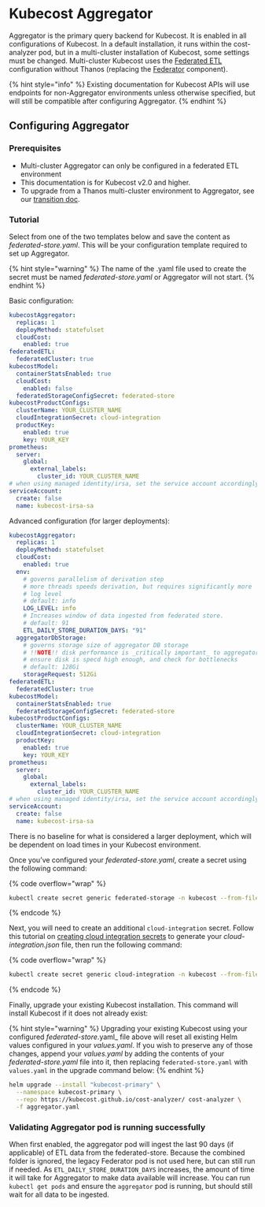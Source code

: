 # Kubecost Aggregator

Aggregator is the primary query backend for Kubecost. It is enabled in all
configurations of Kubecost. In a default installation, it runs within the
cost-analyzer pod, but in a multi-cluster installation of Kubecost, some settings
must be changed. Multi-cluster Kubecost uses the [Federated
ETL](federated-etl.md) configuration without Thanos (replacing the
[Federator](federated-etl.md#other-components) component).

{% hint style="info" %}
Existing documentation for Kubecost APIs will use endpoints for non-Aggregator environments unless otherwise specified, but will still be compatible after configuring Aggregator.
{% endhint %}

## Configuring Aggregator

### Prerequisites

* Multi-cluster Aggregator can only be configured in a federated ETL environment
* This documentation is for Kubecost v2.0 and higher.
* To upgrade from a Thanos multi-cluster environment to Aggregator, see our [transition doc](/install-and-configure/install/multi-cluster/federated-etl/thanos-migration-guide.md).

### Tutorial

Select from one of the two templates below and save the content as _federated-store.yaml_. This will be your configuration template required to set up Aggregator.

{% hint style="warning" %}
The name of the .yaml file used to create the secret must be named _federated-store.yaml_ or Aggregator will not start.
{% endhint %}

Basic configuration:

```yaml
kubecostAggregator:
  replicas: 1
  deployMethod: statefulset
  cloudCost:
    enabled: true
federatedETL:
  federatedCluster: true
kubecostModel:
  containerStatsEnabled: true
  cloudCost:
    enabled: false
  federatedStorageConfigSecret: federated-store
kubecostProductConfigs:
  clusterName: YOUR_CLUSTER_NAME
  cloudIntegrationSecret: cloud-integration
  productKey:
    enabled: true
    key: YOUR_KEY
prometheus:
  server:
    global:
      external_labels:
        cluster_id: YOUR_CLUSTER_NAME
# when using managed identity/irsa, set the service account accordingly:
serviceAccount:
  create: false
  name: kubecost-irsa-sa
```

Advanced configuration (for larger deployments):

```yaml
kubecostAggregator:
  replicas: 1
  deployMethod: statefulset
  cloudCost:
    enabled: true
  env:
    # governs parallelism of derivation step
    # more threads speeds derivation, but requires significantly more 
    # log level
    # default: info
    LOG_LEVEL: info
    # Increases window of data ingested from federated store.
    # default: 91
    ETL_DAILY_STORE_DURATION_DAYS: "91"
  aggregatorDbStorage:
    # governs storage size of aggregator DB storage
    # !!NOTE!! disk performance is _critically important_ to aggregator performance
    # ensure disk is specd high enough, and check for bottlenecks
    # default: 128Gi
    storageRequest: 512Gi
federatedETL:
  federatedCluster: true
kubecostModel:
  containerStatsEnabled: true
  federatedStorageConfigSecret: federated-store
kubecostProductConfigs:
  clusterName: YOUR_CLUSTER_NAME
  cloudIntegrationSecret: cloud-integration
  productKey:
    enabled: true
    key: YOUR_KEY
prometheus:
  server:
    global:
      external_labels:
        cluster_id: YOUR_CLUSTER_NAME
# when using managed identity/irsa, set the service account accordingly:
serviceAccount:
  create: false
  name: kubecost-irsa-sa
```

There is no baseline for what is considered a larger deployment, which will be dependent on load times in your Kubecost environment.

Once you’ve configured your _federated-store.yaml_, create a secret using the following command:

{% code overflow="wrap" %}
```sh
kubectl create secret generic federated-storage -n kubecost --from-file=federated-store.yaml
```
{% endcode %}

Next, you will need to create an additional `cloud-integration` secret. Follow this tutorial on [creating cloud integration secrets](../../cloud-integration/multi-cloud.md#step-2-create-cloud-integration-secret) to generate your _cloud-integration.json_ file, then run the following command:

{% code overflow="wrap" %}
```sh
kubectl create secret generic cloud-integration -n kubecost --from-file=cloud-integration.json
```
{% endcode %}

Finally, upgrade your existing Kubecost installation. This command will install Kubecost if it does not already exist:

{% hint style="warning" %}
Upgrading your existing Kubecost using your configured _federated-store_.yaml_ file above will reset all existing Helm values configured in your _values.yaml_. If you wish to preserve any of those changes, append your _values.yaml_ by adding the contents of your _federated-store.yaml_ file into it, then replacing `federated-store.yaml` with `values.yaml` in the upgrade command below:
{% endhint %}

```sh
helm upgrade --install "kubecost-primary" \
  --namespace kubecost-primary \
  --repo https://kubecost.github.io/cost-analyzer/ cost-analyzer \
  -f aggregator.yaml
```

### Validating Aggregator pod is running successfully

When first enabled, the aggregator pod will ingest the last 90 days (if
applicable) of ETL data from the federated-store. Because the combined folder is
ignored, the legacy Federator pod is not used here, but can still run if needed.
As `ETL_DAILY_STORE_DURATION_DAYS` increases, the amount of time it will take
for Aggregator to make data available will increase. You can run `kubectl get
pods` and ensure the `aggregator` pod is running, but should still wait for all
data to be ingested.
